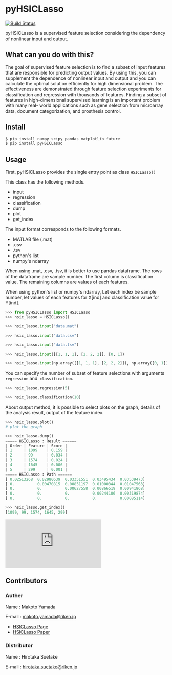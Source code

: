# pyHSICLasso
[![Build Status](https://travis-ci.org/suecharo/pyHSICLasso.svg?branch=master)](https://travis-ci.org/suecharo/pyHSICLasso)

pyHSICLasso is a supervised feature selection considering the dependency of nonlinear input and output.

## What can you do with this?
The goal of supervised feature selection is to find a subset of input features that are responsible for predicting output values. By using this, you can supplement the dependence of nonlinear input and output and you can calculate the optimal solution efficiently for high dimensional problem. The effectiveness are demonstrated through feature selection experiments for classification and regression with thousands of features. Finding a subset of features in high-dimensional supervised learning is an important problem with many real- world applications such as gene selection from microarray data, document categorization, and prosthesis control.

## Install
```sh
$ pip install numpy scipy pandas matplotlib future
$ pip install pyHSICLasso
```

## Usage
First, pyHSICLasso provides the single entry point as class `HSICLasso()`

This class has the following methods.

- input
- regression
- classification
- dump
- plot
- get_index

The input format corresponds to the following formats.

- MATLAB file (.mat)
- .csv
- .tsv
- python's list
- numpy's ndarray

When using .mat, .csv, .tsv, it is better to use pandas dataframe. The rows of the dataframe are  sample number. The first column is classification value. The remaining columns are values of each features.

When using python's list or numpy's ndarray, Let each index be sample number, let values of each features for X[ind] and classification value for Y[ind].

```py
>>> from pyHSICLasso import HSICLasso
>>> hsic_lasso = HSICLasso()

>>> hsic_lasso.input("data.mat")

>>> hsic_lasso.input("data.csv")

>>> hsic_lasso.input("data.tsv")

>>> hsic_lasso.input([[1, 1, 1], [2, 2, 2]], [0, 1])

>>> hsic_lasso.input(np.array([[1, 1, 1], [2, 2, 2]]), np.array([0, 1]))
```

You can specify the number of subset of feature selections with arguments `regression` and` classification`.

```py
>>> hsic_lasso.regression(5)

>>> hsic_lasso.classification(10)
```

About output method, it is possible to select plots on the graph, details of the analysis result, output of the feature index.

```py
>>> hsic_lasso.plot()
# plot the graph

>>> hsic_lasso.dump()
===== HSICLasso : Result ======
| Order | Feature | Score |
| 1     | 1099    | 0.159 |
| 2     | 99      | 0.034 |
| 3     | 1574    | 0.024 |
| 4     | 1645    | 0.006 |
| 5     | 299     | 0.001 |
===== HSICLasso : Path ======
[ 0.02513268  0.02980639  0.03351551  0.03495434  0.03539473]
[ 0.          0.00470815  0.00851197  0.01000344  0.01047563]
[ 0.          0.          0.00627558  0.00866519  0.00941868]
[ 0.          0.          0.          0.00244106  0.00319874]
[ 0.          0.          0.          0.          0.00085114]

>>> hsic_lasso.get_index()
[1099, 99, 1574, 1645, 299]
```
![graph](https://www.fastpic.jp/images.php?file=6530104232.png)


## Contributors
### Auther
Name : Makoto Yamada

E-mail : makoto.yamada@riken.jp

- [HSICLasso Page](http://www.makotoyamada-ml.com/hsiclasso.html)
- [HSICLasso Paper](https://arxiv.org/pdf/1202.0515.pdf)

### Distributor
Name : Hirotaka Suetake

E-mail : hirotaka.suetake@riken.jp
